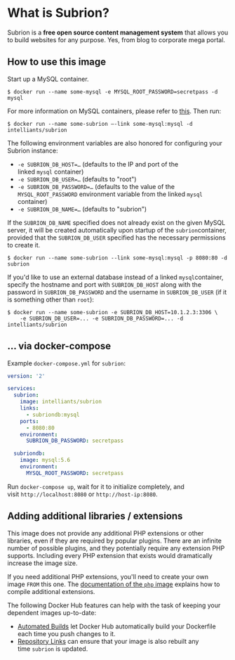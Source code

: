 # What is Subrion?

Subrion is a **free open source content management system**
that allows you to build websites for any purpose. Yes, from blog to corporate mega portal.

## How to use this image

Start up a MySQL container.

```console
$ docker run --name some-mysql -e MYSQL_ROOT_PASSWORD=secretpass -d mysql
```

For more information on MySQL containers, please refer to [this](https://hub.docker.com/_/mysql/).
Then run:

```console
$ docker run --name some-subrion —-link some-mysql:mysql -d intelliants/subrion
```

The following environment variables are also honored for configuring your Subrion instance:

* `-e SUBRION_DB_HOST=…` (defaults to the IP and port of the linked `mysql` container)
* `-e SUBRION_DB_USER=…` (defaults to "root")
* `-e SUBRION_DB_PASSWORD=…` (defaults to the value of the `MYSQL_ROOT_PASSWORD` environment variable from the linked `mysql` container)
* `-e SUBRION_DB_NAME=…` (defaults to "subrion")

If the `SUBRION_DB_NAME` specified does not already exist on the given MySQL server, it will be created automatically upon startup of the `subrion`container, provided that the `SUBRION_DB_USER` specified has the necessary permissions to create it.

```console
$ docker run --name some-subrion --link some-mysql:mysql -p 8080:80 -d subrion
```

If you'd like to use an external database instead of a linked `mysql`container, specify the hostname and port with `SUBRION_DB_HOST` along with the password in `SUBRION_DB_PASSWORD` and the username in `SUBRION_DB_USER` (if it is something other than `root`):

```console
$ docker run --name some-subrion -e SUBRION_DB_HOST=10.1.2.3:3306 \ 
    -e SUBRION_DB_USER=... -e SUBRION_DB_PASSWORD=... -d intelliants/subrion
```

## … via docker-compose

Example `docker-compose.yml` for `subrion`:

```yaml
version: '2'

services:
  subrion:
    image: intelliants/subrion
    links: 
      - subriondb:mysql
    ports:
      - 8080:80
    environment:
      SUBRION_DB_PASSWORD: secretpass

  subriondb:
    image: mysql:5.6
    environment:
      MYSQL_ROOT_PASSWORD: secretpass
```

Run `docker-compose up`, wait for it to initialize completely, and visit `http://localhost:8080` or `http://host-ip:8080`.

## Adding additional libraries / extensions

This image does not provide any additional PHP extensions or other libraries, even if they are required by popular plugins. There are an infinite number of possible plugins, and they potentially require any extension PHP supports. Including every PHP extension that exists would dramatically increase the image size.

If you need additional PHP extensions, you'll need to create your own image `FROM` this one. The [documentation of the `php` image](https://github.com/docker-library/docs/blob/master/php/README.md#how-to-install-more-php-extensions) explains how to compile additional extensions.

The following Docker Hub features can help with the task of keeping your dependent images up-to-date:

- [Automated Builds](https://docs.docker.com/docker-hub/builds/) let Docker Hub automatically build your Dockerfile each time you push changes to it.
- [Repository Links](https://docs.docker.com/docker-hub/builds/#repository-links) can ensure that your image is also rebuilt any time `subrion` is updated.
